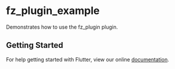 # fz_plugin_example

Demonstrates how to use the fz_plugin plugin.

## Getting Started

For help getting started with Flutter, view our online
[documentation](https://flutter.io/).
